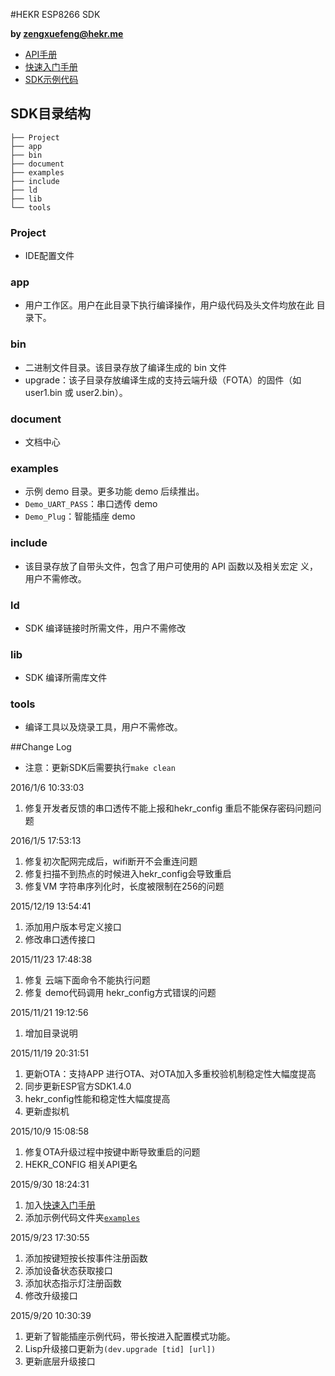 #HEKR ESP8266 SDK

**by [zengxuefeng@hekr.me](mailto:zengxuefeng@hekr.me "zengxuefeng@hekr.me")** 

-  [API手册](https://github.com/HEKR-Cloud/HEKR-ESP8266-SDK/raw/master/document/ESP8266_SDK_API.pdf)
-  [快速入门手册](https://github.com/HEKR-Cloud/HEKR-ESP8266-SDK/raw/master/document/ESP8266%E5%BF%AB%E9%80%9F%E5%85%A5%E9%97%A8%E6%89%8B%E5%86%8C.pdf)
- [SDK示例代码](https://github.com/HEKR-Cloud/HEKR-ESP8266-SDK/blob/master/examples)

## SDK目录结构

	├── Project
	├── app
	├── bin
	├── document
	├── examples
	├── include
	├── ld
	├── lib
	└── tools

### Project

- IDE配置文件

### app

- 用户工作区。用户在此目录下执行编译操作，用户级代码及头文件均放在此 目录下。

### bin

- 二进制文件目录。该目录存放了编译生成的 bin 文件
- upgrade：该子目录存放编译生成的支持云端升级（FOTA）的固件（如 user1.bin 或 user2.bin）。

### document

- 文档中心

### examples

- 示例 demo 目录。更多功能 demo 后续推出。 
- `Demo_UART_PASS`：串口透传 demo
- `Demo_Plug`：智能插座 demo

### include

- 该目录存放了自带头文件，包含了用户可使用的 API 函数以及相关宏定 义，用户不需修改。

### ld

- SDK 编译链接时所需文件，用户不需修改 

### lib

- SDK 编译所需库文件

### tools

- 编译工具以及烧录工具，用户不需修改。


##Change Log

- 注意：更新SDK后需要执行`make clean`

2016/1/6 10:33:03 

1. 修复开发者反馈的串口透传不能上报和hekr_config 重启不能保存密码问题问题

2016/1/5 17:53:13 

1. 修复初次配网完成后，wifi断开不会重连问题
1. 修复扫描不到热点的时候进入hekr_config会导致重启
1. 修复VM 字符串序列化时，长度被限制在256的问题

2015/12/19 13:54:41 

1. 添加用户版本号定义接口
2. 修改串口透传接口

2015/11/23 17:48:38 

1. 修复 云端下面命令不能执行问题
2. 修复 demo代码调用 hekr_config方式错误的问题

2015/11/21 19:12:56 

1. 增加目录说明

2015/11/19 20:31:51 

1. 更新OTA：支持APP 进行OTA、对OTA加入多重校验机制稳定性大幅度提高
2. 同步更新ESP官方SDK1.4.0
3. hekr_config性能和稳定性大幅度提高
4. 更新虚拟机

2015/10/9 15:08:58 

1. 修复OTA升级过程中按键中断导致重启的问题
2. HEKR_CONFIG 相关API更名

2015/9/30 18:24:31 

1. 加入[快速入门手册](https://github.com/HEKR-Cloud/HEKR-ESP8266-SDK/blob/master/document/ESP8266%E5%BF%AB%E9%80%9F%E5%85%A5%E9%97%A8%E6%89%8B%E5%86%8C.pdf) 
2. 添加示例代码文件夹[`examples`](https://github.com/HEKR-Cloud/HEKR-ESP8266-SDK/tree/master/examples)

2015/9/23 17:30:55 

1. 添加按键短按长按事件注册函数
2. 添加设备状态获取接口
3. 添加状态指示灯注册函数
4. 修改升级接口

2015/9/20 10:30:39 

1. 更新了智能插座示例代码，带长按进入配置模式功能。
2. Lisp升级接口更新为`(dev.upgrade [tid] [url])`
3. 更新底层升级接口